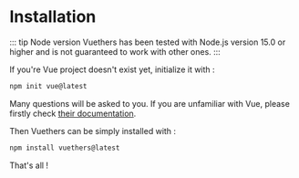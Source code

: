 # Installation

::: tip Node version
Vuethers has been tested with Node.js version 15.0 or higher and is not guaranteed to work with other ones.
:::

If you're Vue project doesn't exist yet, initialize it with :
```bash
npm init vue@latest
```
Many questions will be asked to you. If you are unfamiliar with Vue, please firstly check [their documentation](https://vuejs.org/guide/introduction.html).

Then Vuethers can be simply installed with :
```bash
npm install vuethers@latest
```

That's all !
